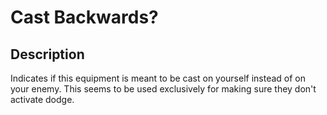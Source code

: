 # Cast Backwards?
## Description
Indicates if this equipment is meant to be cast on yourself instead of on your enemy. This seems to be used exclusively for making sure they don't activate dodge.